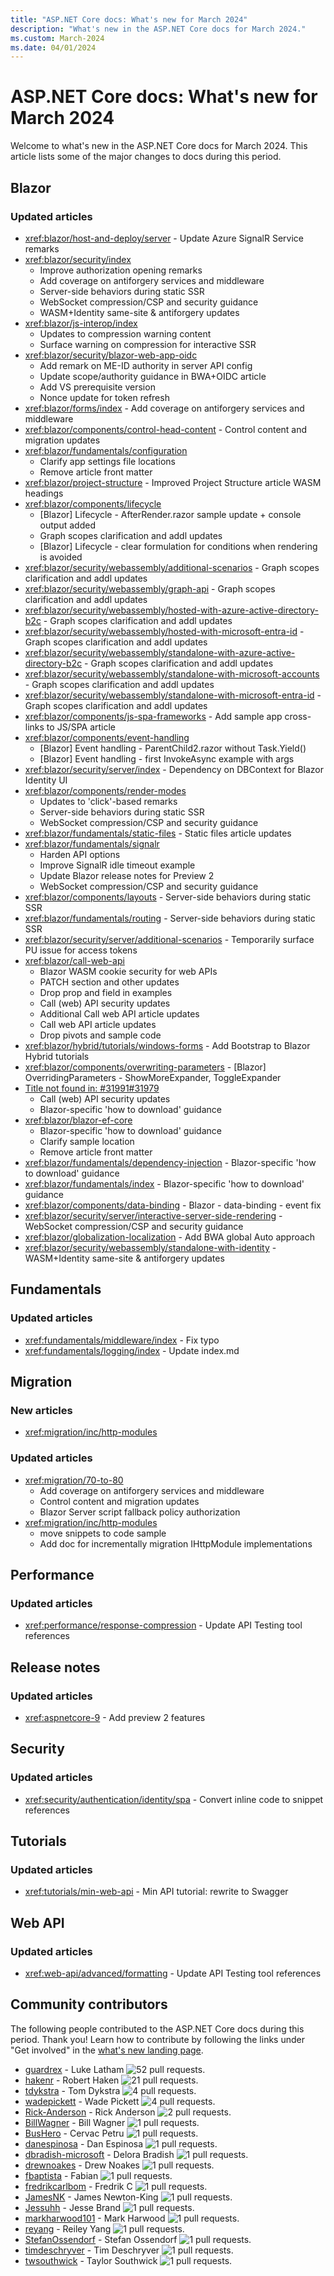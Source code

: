 ```yaml
---
title: "ASP.NET Core docs: What's new for March 2024"
description: "What's new in the ASP.NET Core docs for March 2024."
ms.custom: March-2024
ms.date: 04/01/2024
---
```


# ASP.NET Core docs: What's new for March 2024

Welcome to what's new in the ASP.NET Core docs for March 2024. This article lists some of the major changes to docs during this period.

## Blazor

### Updated articles

- <xref:blazor/host-and-deploy/server> - Update Azure SignalR Service remarks
- <xref:blazor/security/index>
  - Improve authorization opening remarks
  - Add coverage on antiforgery services and middleware
  - Server-side behaviors during static SSR
  - WebSocket compression/CSP and security guidance
  - WASM+Identity same-site & antiforgery updates
- <xref:blazor/js-interop/index>
  - Updates to compression warning content
  - Surface warning on compression for interactive SSR
- <xref:blazor/security/blazor-web-app-oidc>
  - Add remark on ME-ID authority in server API config
  - Update scope/authority guidance in BWA+OIDC article
  - Add VS prerequisite version
  - Nonce update for token refresh
- <xref:blazor/forms/index> - Add coverage on antiforgery services and middleware
- <xref:blazor/components/control-head-content> - Control <head> content and migration updates
- <xref:blazor/fundamentals/configuration>
  - Clarify app settings file locations
  - Remove article front matter
- <xref:blazor/project-structure> - Improved Project Structure article WASM headings
- <xref:blazor/components/lifecycle>
  - [Blazor] Lifecycle - AfterRender.razor sample update + console output added
  - Graph scopes clarification and addl updates
  - [Blazor] Lifecycle - clear formulation for conditions when rendering is avoided
- <xref:blazor/security/webassembly/additional-scenarios> - Graph scopes clarification and addl updates
- <xref:blazor/security/webassembly/graph-api> - Graph scopes clarification and addl updates
- <xref:blazor/security/webassembly/hosted-with-azure-active-directory-b2c> - Graph scopes clarification and addl updates
- <xref:blazor/security/webassembly/hosted-with-microsoft-entra-id> - Graph scopes clarification and addl updates
- <xref:blazor/security/webassembly/standalone-with-azure-active-directory-b2c> - Graph scopes clarification and addl updates
- <xref:blazor/security/webassembly/standalone-with-microsoft-accounts> - Graph scopes clarification and addl updates
- <xref:blazor/security/webassembly/standalone-with-microsoft-entra-id> - Graph scopes clarification and addl updates
- <xref:blazor/components/js-spa-frameworks> - Add sample app cross-links to JS/SPA article
- <xref:blazor/components/event-handling>
  - [Blazor] Event handling - ParentChild2.razor without Task.Yield()
  - [Blazor] Event handling - first InvokeAsync example with args
- <xref:blazor/security/server/index> - Dependency on DBContext for Blazor Identity UI
- <xref:blazor/components/render-modes>
  - Updates to 'click'-based remarks
  - Server-side behaviors during static SSR
  - WebSocket compression/CSP and security guidance
- <xref:blazor/fundamentals/static-files> - Static files article updates
- <xref:blazor/fundamentals/signalr>
  - Harden API options
  - Improve SignalR idle timeout example
  - Update Blazor release notes for Preview 2
  - WebSocket compression/CSP and security guidance
- <xref:blazor/components/layouts> - Server-side behaviors during static SSR
- <xref:blazor/fundamentals/routing> - Server-side behaviors during static SSR
- <xref:blazor/security/server/additional-scenarios> - Temporarily surface PU issue for access tokens
- <xref:blazor/call-web-api>
  - Blazor WASM cookie security for web APIs
  - PATCH section and other updates
  - Drop prop and field in examples
  - Call (web) API security updates
  - Additional Call web API article updates
  - Call web API article updates
  - Drop pivots and sample code
- <xref:blazor/hybrid/tutorials/windows-forms> - Add Bootstrap to Blazor Hybrid tutorials
- <xref:blazor/components/overwriting-parameters> - [Blazor] OverridingParameters - ShowMoreExpander, ToggleExpander
- [Title not found in: #31991#31979](blazor/security/server/blazor-web-app-with-oidc.md)
  - Call (web) API security updates
  - Blazor-specific 'how to download' guidance
- <xref:blazor/blazor-ef-core>
  - Blazor-specific 'how to download' guidance
  - Clarify sample location
  - Remove article front matter
- <xref:blazor/fundamentals/dependency-injection> - Blazor-specific 'how to download' guidance
- <xref:blazor/fundamentals/index> - Blazor-specific 'how to download' guidance
- <xref:blazor/components/data-binding> - Blazor - data-binding - event fix
- <xref:blazor/security/server/interactive-server-side-rendering> - WebSocket compression/CSP and security guidance
- <xref:blazor/globalization-localization> - Add BWA global Auto approach
- <xref:blazor/security/webassembly/standalone-with-identity> - WASM+Identity same-site & antiforgery updates

## Fundamentals

### Updated articles

- <xref:fundamentals/middleware/index> - Fix typo
- <xref:fundamentals/logging/index> - Update index.md

## Migration

### New articles

- <xref:migration/inc/http-modules>

### Updated articles

- <xref:migration/70-to-80>
  - Add coverage on antiforgery services and middleware
  - Control <head> content and migration updates
  - Blazor Server script fallback policy authorization
- <xref:migration/inc/http-modules>
  - move snippets to code sample
  - Add doc for incrementally migration IHttpModule implementations

## Performance

### Updated articles

- <xref:performance/response-compression> - Update API Testing tool references

## Release notes

### Updated articles

- <xref:aspnetcore-9> - Add preview 2 features

## Security

### Updated articles

- <xref:security/authentication/identity/spa> - Convert inline code to snippet references

## Tutorials

### Updated articles

- <xref:tutorials/min-web-api> - Min API tutorial: rewrite to Swagger

## Web API

### Updated articles

- <xref:web-api/advanced/formatting> - Update API Testing tool references

## Community contributors

The following people contributed to the ASP.NET Core docs during this period. Thank you! Learn how to contribute by following the links under "Get involved" in the [what's new landing page](index.yml).

- [guardrex](https://github.com/guardrex) - Luke Latham ![52 pull requests.](https://img.shields.io/badge/Merged%20Pull%20Requests-52-green)
- [hakenr](https://github.com/hakenr) - Robert Haken ![21 pull requests.](https://img.shields.io/badge/Merged%20Pull%20Requests-21-green)
- [tdykstra](https://github.com/tdykstra) - Tom Dykstra ![4 pull requests.](https://img.shields.io/badge/Merged%20Pull%20Requests-4-green)
- [wadepickett](https://github.com/wadepickett) - Wade Pickett ![4 pull requests.](https://img.shields.io/badge/Merged%20Pull%20Requests-4-green)
- [Rick-Anderson](https://github.com/Rick-Anderson) - Rick Anderson ![2 pull requests.](https://img.shields.io/badge/Merged%20Pull%20Requests-2-green)
- [BillWagner](https://github.com/BillWagner) - Bill Wagner ![1 pull requests.](https://img.shields.io/badge/Merged%20Pull%20Requests-1-green)
- [BusHero](https://github.com/BusHero) - Cervac Petru ![1 pull requests.](https://img.shields.io/badge/Merged%20Pull%20Requests-1-green)
- [danespinosa](https://github.com/danespinosa) - Dan Espinosa ![1 pull requests.](https://img.shields.io/badge/Merged%20Pull%20Requests-1-green)
- [dbradish-microsoft](https://github.com/dbradish-microsoft) - Delora Bradish ![1 pull requests.](https://img.shields.io/badge/Merged%20Pull%20Requests-1-green)
- [drewnoakes](https://github.com/drewnoakes) - Drew Noakes ![1 pull requests.](https://img.shields.io/badge/Merged%20Pull%20Requests-1-green)
- [fbaptista](https://github.com/fbaptista) - Fabian ![1 pull requests.](https://img.shields.io/badge/Merged%20Pull%20Requests-1-green)
- [fredrikcarlbom](https://github.com/fredrikcarlbom) - Fredrik C ![1 pull requests.](https://img.shields.io/badge/Merged%20Pull%20Requests-1-green)
- [JamesNK](https://github.com/JamesNK) - James Newton-King ![1 pull requests.](https://img.shields.io/badge/Merged%20Pull%20Requests-1-green)
- [Jessuhh](https://github.com/Jessuhh) - Jesse Brand ![1 pull requests.](https://img.shields.io/badge/Merged%20Pull%20Requests-1-green)
- [markharwood101](https://github.com/markharwood101) - Mark Harwood ![1 pull requests.](https://img.shields.io/badge/Merged%20Pull%20Requests-1-green)
- [reyang](https://github.com/reyang) - Reiley Yang ![1 pull requests.](https://img.shields.io/badge/Merged%20Pull%20Requests-1-green)
- [StefanOssendorf](https://github.com/StefanOssendorf) - Stefan Ossendorf ![1 pull requests.](https://img.shields.io/badge/Merged%20Pull%20Requests-1-green)
- [timdeschryver](https://github.com/timdeschryver) - Tim Deschryver ![1 pull requests.](https://img.shields.io/badge/Merged%20Pull%20Requests-1-green)
- [twsouthwick](https://github.com/twsouthwick) - Taylor Southwick ![1 pull requests.](https://img.shields.io/badge/Merged%20Pull%20Requests-1-green)
